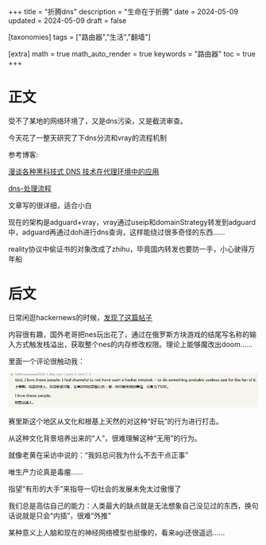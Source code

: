 +++
title = "折腾dns"
description = "生命在于折腾"
date = 2024-05-09
updated = 2024-05-09
draft = false

[taxonomies]
tags = ["路由器","生活","翻墙"]

[extra]
math = true
math_auto_render = true
keywords = "路由器"
toc = true
+++

# 正文

受不了某地的网络环境了，又是dns污染，又是截流审查。

今天花了一整天研究了下dns分流和vray的流程机制

参考博客:

[漫谈各种黑科技式 DNS 技术在代理环境中的应用](https://tachyondevel.medium.com/%E6%BC%AB%E8%B0%88%E5%90%84%E7%A7%8D%E9%BB%91%E7%A7%91%E6%8A%80%E5%BC%8F-dns-%E6%8A%80%E6%9C%AF%E5%9C%A8%E4%BB%A3%E7%90%86%E7%8E%AF%E5%A2%83%E4%B8%AD%E7%9A%84%E5%BA%94%E7%94%A8-62c50e58cbd0)

[dns-处理流程](https://www.v2fly.org/config/dns.html#dns-%E5%A4%84%E7%90%86%E6%B5%81%E7%A8%8B)

文章写的很详细，适合小白

现在的架构是adguard+vray，vray通过useip和domainStrategy转发到adguard中，adguard再通过doh进行dns查询，这样能绕过很多奇怪的东西……

reality协议中偷证书的对象改成了zhihu，毕竟国内转发也要防一手，小心驶得万年船

# 后文

日常闲逛hackernews的时候，[发现了这篇帖子](https://news.ycombinator.com/item?id=40284291)

内容很有趣，国外老哥把nes玩出花了，通过在俄罗斯方块游戏的结尾写名称的输入方式触发栈溢出，获取整个nes的内存修改权限。理论上能够魔改出doom……

里面一个评论很触动我：

![1715247001586](image/index/1715247001586.png)

赛里斯这个地区从文化和根基上天然的对这种“好玩”的行为进行打击。

从这种文化背景培养出来的“人”，很难理解这种“无用”的行为。

就像老黄在采访中说的：“我妈总问我为什么不去干点正事”

唯生产力论真是毒瘤……

指望“有形的大手”来指导一切社会的发展未免太过傲慢了

我们总是高估自己的能力：人类最大的缺点就是无法想象自己没见过的东西，换句话说就是只会“内插”，很难“外推”

某种意义上人脑和现在的神经网络模型也挺像的，看来agi还很遥远……

